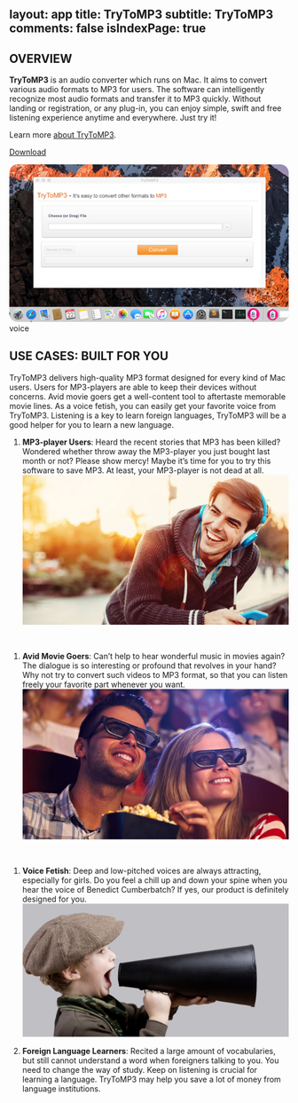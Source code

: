 layout: app
title: TryToMP3
subtitle: TryToMP3
comments: false
isIndexPage: true
---


## OVERVIEW


**TryToMP3** is an audio converter which runs on Mac. It aims to convert various audio formats to MP3 for users. The software can intelligently recognize most audio formats and transfer it to MP3 quickly. Without landing or registration, or any plug-in, you can enjoy simple, swift and free listening experience anytime and everywhere. Just try it!

Learn more [about TryToMP3](./features.html).

<a href="./download.html"> Download </a>

<!-- ![](./images/screens/s2_953x525.png) -->
![](./images/screens/s2_664x374_op.png)voice



## USE CASES: BUILT FOR YOU
TryToMP3 delivers high-quality MP3 format designed for every kind of Mac users. Users for MP3-players are able to keep their devices without concerns. Avid movie goers get a well-content tool to aftertaste memorable movie lines. As a voice fetish, you can easily get your favorite voice from TryToMP3. Listening is a key to learn foreign languages, TryToMP3 will be a good helper for you to learn a new language.

1. **MP3-player Users**: Heard the recent stories that MP3 has been killed? Wondered whether throw away the MP3-player you just bought last month or not? Please show mercy! Maybe it’s time for you to try this software to save MP3. At least, your MP3-player is not dead at all.<br>
![](./images/screens/Listening-to-music.small_-664x374.jpg)
<br>

1. **Avid Movie Goers**: Can’t help to hear wonderful music in movies again? The dialogue is so interesting or profound that revolves in your hand? Why not try to convert such videos to MP3 format, so that you can listen freely your favorite part whenever you want.<br>
![](./images/screens/movie_664x374.png)
<br>

1. **Voice Fetish**: Deep and low-pitched voices are always attracting, especially for girls. Do you feel a chill up and down your spine when you hear the voice of Benedict Cumberbatch? If yes, our product is definitely designed for you.  
![](./images/screens/A-Voice.jpg)

1. **Foreign Language Learners**: Recited a large amount of vocabularies, but still cannot understand a word when foreigners talking to you. You need to change the way of study. Keep on listening is crucial for learning a language. TryToMP3 may help you save a lot of money from language institutions.    
